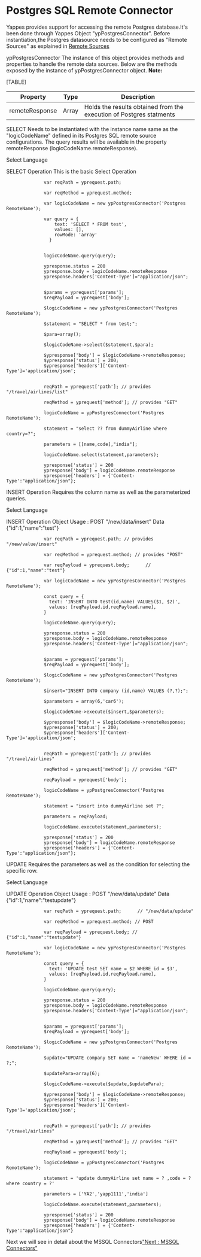 Postgres SQL Remote Connector
=============================

Yappes provides support for accessing the remote Postgres database.It's
been done through Yappes Object "ypPostgresConnector". Before
instantiation,the Postgres datasource needs to be configured as "Remote
Sources" as explained in [Remote Sources](remote_sources)

ypPostgresConnector The instance of this object provides methods and
properties to handle the remote data sources. Below are the methods
exposed by the instance of ypPostgresConnector object. **Note:**

[TABLE]

| Property       | Type  | Description                                                         |
|----------------|-------|---------------------------------------------------------------------|
| remoteResponse | Array | Holds the results obtained from the execution of Postgres statments |

SELECT Needs to be instantiated with the instance name same as the
"logicCodeName" defined in its Postgres SQL remote source
configurations. The query results will be available in the property
remoteResponse (logicCodeName.remoteResponse).

Select Language

SELECT Operation This is the basic Select Operation

              
                  var reqPath = yprequest.path; 

                  var reqMethod = yprequest.method; 

                  var logicCodeName = new ypPostgresConnector('Postgres RemoteName');

                  var query = {
                      text: 'SELECT * FROM test',
                      values: [],
                      rowMode: 'array'
                    } 


                  logicCodeName.query(query);

                  ypresponse.status = 200
                  ypresponse.body = logicCodeName.remoteResponse
                  ypresponse.headers['Content-Type']="application/json";
              
              
                  $params = yprequest['params'];
                  $reqPayload = yprequest['body'];

                  $logicCodeName = new ypPostgresConnector('Postgres RemoteName');

                  $statement = "SELECT * from test;";

                  $para=array();

                  $logicCodeName->select($statement,$para);

                  $ypresponse['body'] = $logicCodeName->remoteResponse; 
                  $ypresponse['status'] = 200; 
                  $ypresponse['headers']['Content-Type']='application/json';
              
              
                  reqPath = yprequest['path']; // provides "/travel/airlines/list"
                  
                  reqMethod = yprequest['method']; // provides "GET"
                  
                  logicCodeName = ypPostgresConnector('Postgres RemoteName');
                  
                  statement = "select ?? from dummyAirline where country=?";
                  
                  parameters = [[name,code],"india"];
                  
                  logicCodeName.select(statement,parameters);
                  
                  ypresponse['status'] = 200
                  ypresponse['body'] = logicCodeName.remoteResponse
                  ypresponse['headers'] = {'Content-Type':"application/json"};
                
              
            

INSERT Operation Requires the column name as well as the parameterized
queries.

Select Language

INSERT Operation Object Usage : POST "/new/data/insert" Data
{"id":1,"name":"test"}

              
                  var reqPath = yprequest.path; // provides "/new/value/insert"

                  var reqMethod = yprequest.method; // provides "POST"

                  var reqPayload = yprequest.body;      // {"id":1,"name":"test"}

                  var logicCodeName = new ypPostgresConnector('Postgres RemoteName');
                  
                  const query = {
                    text: 'INSERT INTO test(id,name) VALUES($1, $2)',
                    values: [reqPayload.id,reqPayload.name],
                  }

                  logicCodeName.query(query);

                  ypresponse.status = 200
                  ypresponse.body = logicCodeName.remoteResponse
                  ypresponse.headers['Content-Type']="application/json";
              
              
                  $params = yprequest['params'];
                  $reqPayload = yprequest['body'];

                  $logicCodeName = new ypPostgresConnector('Postgres RemoteName');
                  
                  $insert="INSERT INTO company (id,name) VALUES (?,?);";
                  
                  $parameters = array(6,'car6');
                  
                  $logicCodeName->execute($insert,$parameters);

                  $ypresponse['body'] = $logicCodeName->remoteResponse; 
                  $ypresponse['status'] = 200; 
                  $ypresponse['headers']['Content-Type']='application/json';
               
              
                  reqPath = yprequest['path']; // provides "/travel/airlines"

                  reqMethod = yprequest['method']; // provides "GET"
                  
                  reqPayload = yprequest['body'];
                  
                  logicCodeName = ypPostgresConnector('Postgres RemoteName');
                  
                  statement = "insert into dummyAirline set ?";
                  
                  parameters = reqPayload;
                  
                  logicCodeName.execute(statement,parameters);
                  
                  ypresponse['status'] = 200
                  ypresponse['body'] = logicCodeName.remoteResponse
                  ypresponse['headers'] = {'Content-Type':"application/json"};            
                       
            

UPDATE Requires the parameters as well as the condition for selecting
the specific row.

Select Language

UPDATE Operation Object Usage : POST "/new/data/update" Data
{"id":1,"name":"testupdate"}

              
                  var reqPath = yprequest.path;      // "/new/data/update"

                  var reqMethod = yprequest.method; // POST

                  var reqPayload = yprequest.body; // {"id":1,"name":"testupdate"}

                  var logicCodeName = new ypPostgresConnector('Postgres RemoteName');
                  
                  const query = {
                    text: 'UPDATE test SET name = $2 WHERE id = $3',
                    values: [reqPayload.id,reqPayload.name],
                  }

                  logicCodeName.query(query);

                  ypresponse.status = 200
                  ypresponse.body = logicCodeName.remoteResponse
                  ypresponse.headers['Content-Type']="application/json";
              
              
                  $params = yprequest['params'];
                  $reqPayload = yprequest['body'];

                  $logicCodeName = new ypPostgresConnector('Postgres RemoteName');

                  $update="UPDATE company SET name = 'nameNew' WHERE id = ?;";
                  
                  $updatePara=array(6);
                  
                  $logicCodeName->execute($update,$updatePara);

                  $ypresponse['body'] = $logicCodeName->remoteResponse; 
                  $ypresponse['status'] = 200; 
                  $ypresponse['headers']['Content-Type']='application/json';
               
              
                  reqPath = yprequest['path']; // provides "/travel/airlines"

                  reqMethod = yprequest['method']; // provides "GET"
                  
                  reqPayload = yprequest['body'];
                  
                  logicCodeName = ypPostgresConnector('Postgres RemoteName');
                  
                  statement = 'update dummyAirline set name = ? ,code = ? where country = ?'
                  
                  parameters = ['YA2','yapp1111','india']
                  
                  logicCodeName.execute(statement,parameters);
                  
                  ypresponse['status'] = 200
                  ypresponse['body'] = logicCodeName.remoteResponse
                  ypresponse['headers'] = {'Content-Type':"application/json"}
                                 
            

Next we will see in detail about the MSSQL Connectors["Next : MSSQL
Connectors"](mssql_remote_connt)